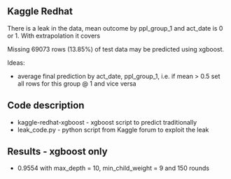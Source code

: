 ## Kaggle Redhat

There is a leak in the data, mean outcome by ppl_group_1 and act_date is 0 or 1. With extrapolation it covers 

Missing 69073 rows (13.85%) of test data may be predicted using xgboost.

Ideas:
- average final prediction by act_date, ppl_group_1, i.e. if mean > 0.5 set all rows for this group @ 1 and vice versa

## Code description
* kaggle-redhat-xgboost - xgboost script to predict traditionally
* leak_code.py - python script from Kaggle forum to exploit the leak

## Results - xgboost only
* 0.9554 with max_depth = 10, min_child_weight = 9 and 150 rounds